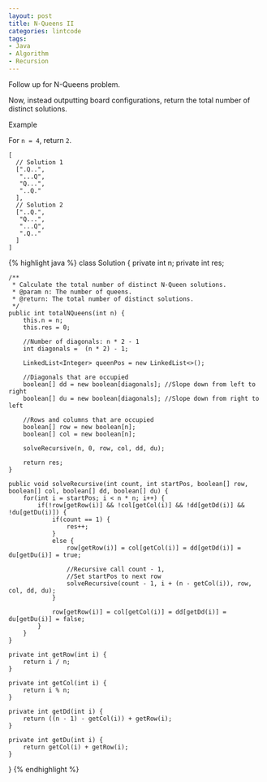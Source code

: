 ```yaml
---
layout: post
title: N-Queens II
categories: lintcode
tags:
- Java
- Algorithm
- Recursion
---
```


Follow up for N-Queens problem.

Now, instead outputting board configurations, return the total number of distinct solutions.

Example

For `n = 4`, return `2`.

```
[
  // Solution 1
  [".Q..",
   "...Q",
   "Q...",
   "..Q."
  ],
  // Solution 2
  ["..Q.",
   "Q...",
   "...Q",
   ".Q.."
  ]
]
```

{% highlight java %}
class Solution {
    private int n;
    private int res;
    
    /**
     * Calculate the total number of distinct N-Queen solutions.
     * @param n: The number of queens.
     * @return: The total number of distinct solutions.
     */
    public int totalNQueens(int n) {
        this.n = n;
        this.res = 0;

        //Number of diagonals: n * 2 - 1
        int diagonals =  (n * 2) - 1;

        LinkedList<Integer> queenPos = new LinkedList<>();

        //Diagonals that are occupied
        boolean[] dd = new boolean[diagonals]; //Slope down from left to right
        boolean[] du = new boolean[diagonals]; //Slope down from right to left

        //Rows and columns that are occupied
        boolean[] row = new boolean[n];
        boolean[] col = new boolean[n];

        solveRecursive(n, 0, row, col, dd, du);

        return res;
    }
    
    public void solveRecursive(int count, int startPos, boolean[] row, boolean[] col, boolean[] dd, boolean[] du) {
        for(int i = startPos; i < n * n; i++) {
            if(!row[getRow(i)] && !col[getCol(i)] && !dd[getDd(i)] && !du[getDu(i)]) {
                if(count == 1) {
                    res++;
                }
                else {
                    row[getRow(i)] = col[getCol(i)] = dd[getDd(i)] = du[getDu(i)] = true;

                    //Recursive call count - 1,
                    //Set startPos to next row
                    solveRecursive(count - 1, i + (n - getCol(i)), row, col, dd, du); 
                }

                row[getRow(i)] = col[getCol(i)] = dd[getDd(i)] = du[getDu(i)] = false;
            }
        }    
    }

    private int getRow(int i) {
        return i / n;
    }

    private int getCol(int i) {
        return i % n;
    }

    private int getDd(int i) {
        return ((n - 1) - getCol(i)) + getRow(i);
    }

    private int getDu(int i) {
        return getCol(i) + getRow(i);
    }
}
{% endhighlight %}